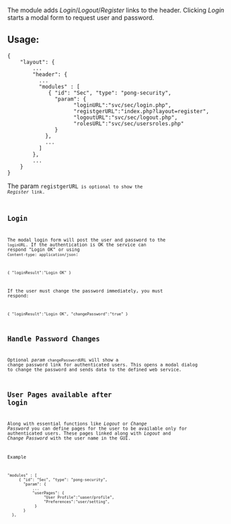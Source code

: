 The module adds _Login_/_Logout_/_Register_ links to the header. 
Clicking _Login_ starts a modal form to request user and password.

## Usage:

	{
		"layout": {
			...
		    "header": {
		      ...
		      "modules" : [ 
		         { "id": "Sec", "type": "pong-security", 
		           "param": { 
			             "loginURL":"svc/sec/login.php", 
			             "registgerURL":"index.php?layout=register", 
			             "logoutURL":"svc/sec/logout.php", 
			             "rolesURL":"svc/sec/usersroles.php" 
		           } 
		        },
		        ...
		      ] 
		    },
  			...
		}
	}

The param <code>registgerURL<code> is optional to show the _Register_ link.

## Login

The modal login form will post the user and password to the `loginURL`. 
If the authentication is OK the service can respond "Login OK" or 
using `Content-type: application/json`:

    { "loginResult":"Login OK" }
    
If the user must change the password immediately, you must respond: 

    { "loginResult":"Login OK", "changePassword":"true" }

## Handle Password Changes
Optional _param_ `changePasswordURL` will show a change password link for
authenticated users. This opens a modal dialog to change the password and sends
data to the defined web service.

## User Pages available after login
Along with essential functions like _Logout_ or _Change Password_ you can 
define pages for the user to be available only for authenticated users. 
These pages linked along with _Logout_ and _Change Password_ with the user 
name in the GUI. 

Example

    "modules" : [ 
	     { "id": "Sec", "type": "pong-security", 
	       "param": { 
               ...
               "userPages": {
	            	"User Profile":"uaser/profile",
	            	"Preferences":"user/setting",
	            }	
	       } 
      },